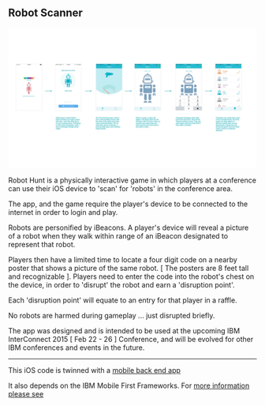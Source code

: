 Robot Scanner
-------------

![Alt text](story.jpg "Optional title")

Robot Hunt is a physically interactive game in which players at a conference can use their iOS device to 'scan' for 'robots' in the conference area. 

The app, and the game require the player's device to be connected to the internet in order to login and play.

Robots are personified by iBeacons. A player's device will reveal a picture of a robot when they walk within range of an iBeacon designated to represent that robot. 

Players then have a limited time to locate a four digit code on a nearby poster that shows a picture of the same robot. [ The posters are 8 feet tall and recognizable ]. Players need to enter the code into the robot's chest on the device, in order to 'disrupt' the robot and earn a 'disruption point'.

Each 'disruption point' will equate to an entry for that player in a raffle.

No robots are harmed during gameplay ... just disrupted briefly.

The app was designed and is intended to be used at the upcoming IBM InterConnect 2015 [ Feb 22 - 26 ] Conference, and will be evolved for other IBM conferences and events in the future.

- - - - - - -

This iOS code is twinned with a [mobile back end app](https://hub.jazz.net/project/antonm/robot/overview "Robot Hunt Back End") 

It also depends on the IBM Mobile First Frameworks. For [more information please see]( http://www.ibm.com/developerworks/library/mo-ios-mobiledata-app/ )